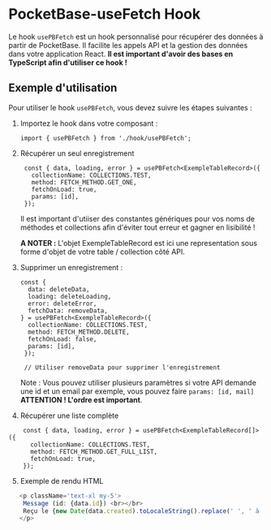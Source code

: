 #  PocketBase-useFetch Hook

Le hook `usePBFetch` est un hook personnalisé pour récupérer des données à partir de PocketBase. Il facilite les appels API et la gestion des données dans votre application React.
**Il est important d'avoir des bases en TypeScript afin d'utiliser ce hook !**

## Exemple d'utilisation

Pour utiliser le hook `usePBFetch`, vous devez suivre les étapes suivantes :

1. Importez le hook dans votre composant :

   ```tsx
   import { usePBFetch } from './hook/usePBFetch';
   ```
   
2. Récupérer un seul enregistrement
   
   ```tsx
    const { data, loading, error } = usePBFetch<ExempleTableRecord>({
      collectionName: COLLECTIONS.TEST,
      method: FETCH_METHOD.GET_ONE,
      fetchOnLoad: true,
      params: [id],
    });
    ```
    
    Il est important d'utiiser des constantes génériques pour vos noms de méthodes et collections afin d'éviter tout erreur et gagner en lisibilité !
    
    **A NOTER :** L'objet ExempleTableRecord est ici une representation sous forme d'objet de votre table / collection côté API.
    
3. Supprimer un enregistrement :
    
    ```tsx
    const {
      data: deleteData,
      loading: deleteLoading,
      error: deleteError,
      fetchData: removeData,
    } = usePBFetch<ExempleTableRecord>({
      collectionName: COLLECTIONS.TEST,
      method: FETCH_METHOD.DELETE,
      fetchOnLoad: false,
      params: [id],
     });
     
     // Utiliser removeData pour supprimer l'enregistrement
    ```
    
    Note : Vous pouvez utiliser plusieurs paramètres si votre API demande une id et un email par exemple, vous pouvez faire 
    `params: [id, mail]` **ATTENTION ! L'ordre est important**.
    

4. Récupérer une liste complète

```tsx
    const { data, loading, error } = usePBFetch<ExempleTableRecord[]>({
      collectionName: COLLECTIONS.TEST,
      method: FETCH_METHOD.GET_FULL_LIST,
      fetchOnLoad: true,
    });
```

5. Exemple de rendu HTML

```ts
   <p className='text-xl my-5'>
    Message (id: {data.id}) <br></br>
    Reçu le {new Date(data.created).toLocaleString().replace(' ', ' à ')}
   </p>
```
